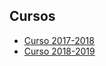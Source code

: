 ## Cursos

* [Curso 2017-2018](https://juanizquierdodomenech.github.io/agora.construct.media/year2017_2018)
* [Curso 2018-2019](https://juanizquierdodomenech.github.io/agora.construct.media/year2017_2018)